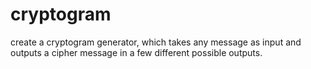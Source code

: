 # cryptogram

create a cryptogram generator, which takes any message as input and outputs a cipher message in a few different possible outputs.
